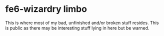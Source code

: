 # fe6-wizardry limbo

This is where most of my bad, unfinished and/or broken stuff resides. This is public as there may be interesting stuff lying in here but be warned.
